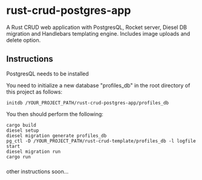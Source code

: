 # rust-crud-postgres-app
A Rust CRUD web application with PostgresQL, Rocket server, Diesel DB migration and Handlebars templating engine. Includes image uploads and delete option. 

## Instructions

PostgresQL needs to be installed

You need to initialize a new database "profiles_db" in the root directory of this project as follows:

``initdb /YOUR_PROJECT_PATH/rust-crud-postgres-app/profiles_db``

You then should perform the following:

``cargo build``   
``diesel setup``   
``diesel migration generate profiles_db``   
``pg_ctl -D /YOUR_PROJECT_PATH/rust-crud-template/profiles_db -l logfile start``        
``diesel migration run``    
``cargo run``


###
other instructions soon...
